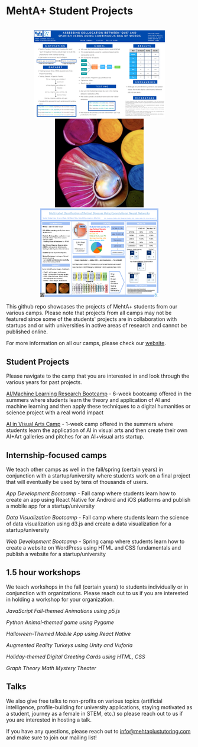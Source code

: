 # MehtA+ Student Projects

<p align="center">
<br>
  <img style="width:355px;"src="aimlresearchbootcamp/2022/Spanish.png" />
  <img style="width:240px;"src="aiinvisualartscamp/1.png" />
  <img style="width:320px;"src="aimlresearchbootcamp/2022/Retinal.png" />
<br>
</p>

This github repo showcases the projects of MehtA+ students from our various camps. Please note that projects from all camps may not be featured since some of the students' projects are in collaboration with startups and or with universities in active areas of research and cannot be published online. 

For more information on all our camps, please check our [website](https://mehtaplustutoring.com/).

## Student Projects 

Please navigate to the camp that you are interested in and look through the various years for past projects. 

[AI/Machine Learning Research Bootcamp](aimlresearchbootcamp) - 6-week bootcamp offered in the summers where students learn the theory and application of AI and machine learning and then apply these techniques to a digital humanities or science project with a real world impact

[AI in Visual Arts Camp](aiinvisualarts) - 1-week camp offered in the summers where students learn the application of AI in visual arts and then create their own AI+Art galleries and pitches for an AI+visual arts startup.

## Internship-focused camps

We teach other camps as well in the fall/spring (certain years) in conjunction with a startup/university where students work on a final project that will eventually be used by tens of thousands of users. 

*App Development Bootcamp* - Fall camp where students learn how to create an app using React Native for Android and iOS platforms and publish a mobile app for a startup/university

*Data Visualization Bootcamp* - Fall camp where students learn the science of data visualization using d3.js and create a data visualization for a startup/university

*Web Development Bootcamp* - Spring camp where students learn how to create a website on WordPress using HTML and CSS fundamentals and publish a website for a startup/university

## 1.5 hour workshops

We teach workshops in the fall (certain years) to students individually or in conjunction with organizations. Please reach out to us if you are interested in holding a workshop for your organization.

*JavaScript Fall-themed Animations using p5.js*

*Python Animal-themed game using Pygame*

*Halloween-Themed Mobile App using React Native*

*Augmented Reality Turkeys using Unity and Vuforia*

*Holiday-themed Digital Greeting Cards using HTML, CSS*

*Graph Theory Math Mystery Theater*


## Talks

We also give free talks to non-profits on various topics (artificial intelligence, profile-building for university applications, staying motivated as a student, journey as a female in STEM, etc.) so please reach out to us if you are interested in hosting a talk.

If you have any questions, please reach out to info@mehtaplustutoring.com and make sure to join our mailing list!


